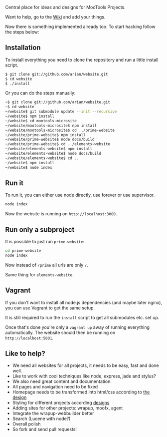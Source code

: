 Central place for ideas and designs for MooTools Projects.

Want to help, go to the [Wiki](https://github.com/mootools/website/wiki) and add your things.

Now there is something implemented already too. To start hacking follow the steps below:

## Installation

To install everything you need to clone the repository and run a little install script.

```bash
$ git clone git://github.com/arian/website.git
$ cd website
$ ./install
```

Or you can do the steps manually:

```bash
~$ git clone git://github.com/arian/website.git
~$ cd website
~/website$ git submodule update --init --recursive
~/website$ npm install
~/website$ cd mootools-microsite
~/website/mootools-microsite$ npm install
~/website/mootools-microsite$ cd ../prime-website
~/website/prime-website$ npm install
~/website/prime-website$ node docs/build
~/website/prime-website$ cd ../elements-website
~/website/elements-website$ npm install
~/website/elements-website$ node docs/build
~/website/elements-website$ cd ..
~/website$ npm install
~/website$ node index
```


## Run it

To run it, you can either use node directly, use forever or use supervisor.

```bash
node index
```

Now the website is running on `http://localhost:3000`.

## Run only a subproject

It is possible to just run `prime-website`:

```bash
cd prime-website
node index
```

Now instead of `/prime` all urls are only `/`.

Same thing for `elements-website`.

## Vagrant

If you don't want to install all node.js dependencies (and maybe later nginx),
you can use Vagrant to get the same setup.

It is still required to run the `install` script to get all submodules etc. set
up.

Once that's done you're only a `vagrant up` away of running everything
automatically. The website should then be running on `http://localhost:5001`.

## Like to help?

* We need all websites for all projects, it needs to be easy, fast and done well.
* Like to work with cool techniques like node, express, jade and stylus?
* We also need great content and documentation.
* All pages and navigation need to be fixed
* Homepage needs to be transformed into html/css according to [the design](https://github.com/mootools/website/tree/master/drafts)
* Styling for different projects according [designs](https://github.com/mootools/website)
* Adding sites for other projects: wrapup, moofx, agent
* Integrate the wrapup-webbuilder better
* Search (Lucene with node?)
* Overall polish
* So fork and send pull requests!

